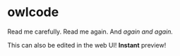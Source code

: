 # owlcode

Read me carefully.
Read me again.
And *again and again.*

This can also be edited in the web UI! **Instant** preview!
